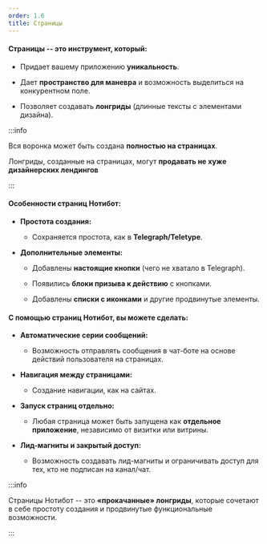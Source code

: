 ```yaml
---
order: 1.6
title: Страницы
---
```


#### Страницы -- это инструмент, который:

-  Придает вашему приложению **уникальность**.

-  Дает **пространство для маневра** и возможность выделиться на конкурентном поле.

-  Позволяет создавать **лонгриды** (длинные тексты с элементами дизайна).

:::info 

Вся воронка может быть создана **полностью на страницах**.

Лонгриды, созданные на страницах, могут **продавать не хуже дизайнерских лендингов**

:::

#### **Особенности страниц Нотибот:**

-  **Простота создания:**

   -  Сохраняется простота, как в **Telegraph/Teletype**.

-  **Дополнительные элементы:**

   -  Добавлены **настоящие кнопки** (чего не хватало в Telegraph).

   -  Появились **блоки призыва к действию** с кнопками.

   -  Добавлены **списки с иконками** и другие продвинутые элементы.

#### С помощью страниц Нотибот, вы можете сделать:

-  **Автоматические серии сообщений:**

   -  Возможность отправлять сообщения в чат-боте на основе действий пользователя на страницах.

-  **Навигация между страницами:**

   -  Создание навигации, как на сайтах.

-  **Запуск страниц отдельно:**

   -  Любая страница может быть запущена как **отдельное приложение**, независимо от визитки или витрины.

-  **Лид-магниты и закрытый доступ:**

   -  Возможность создавать лид-магниты и ограничивать доступ для тех, кто не подписан на канал/чат.

:::info 

Страницы Нотибот -- это **«прокачанные» лонгриды**, которые сочетают в себе простоту создания и продвинутые функциональные возможности.

:::